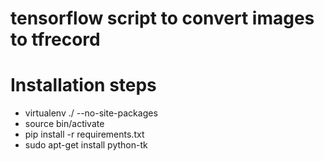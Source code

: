 # tensorflow script to convert images to tfrecord

# Installation steps

- virtualenv ./ --no-site-packages
- source bin/activate
- pip install -r requirements.txt
- sudo apt-get install python-tk